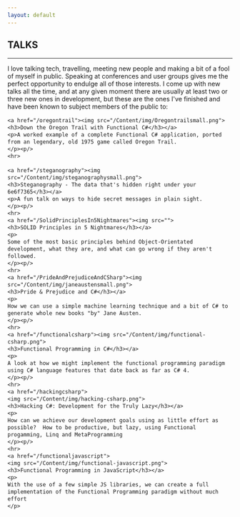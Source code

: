 ```yaml
---
layout: default
---
```


<div class="pagepanel down_arrow white">
  <div class="center">
    <h2>TALKS</h2>
    <hr>
    <p>
	I love talking tech, travelling, meeting new people and making a bit of a fool of myself in public.  Speaking at conferences and user groups gives me the perfect opportunity to endulge all of those interests.  I come up with new talks all the time, and at any given moment there are usually at least two or three new ones in development, but these are the ones I've finished and have been known to subject members of the public to:
	</p>

	<a href="/oregontrail"><img src="/Content/img/Oregontrailsmall.png">
	<h3>Down the Oregon Trail with Functional C#</h3></a>
	<p>A worked example of a complete Functional C# application, ported from an legendary, old 1975 game called Oregon Trail.
	</p><p/>
	<hr>

	<a href="/steganography"><img src="/Content/img/steganographysmall.png">
	<h3>Steganography - The data that's hidden right under your 6e6f7365</h3></a>
	<p>A fun talk on ways to hide secret messages in plain sight.
	</p><p/>
	<hr>
	<a href="/SolidPrinciplesIn5Nightmares"><img src="">
	<h3>SOLID Principles in 5 Nightmares</h3></a>
	<p>
	Some of the most basic principles behind Object-Orientated development, what they are, and what can go wrong if they aren't followed.
	</p><p/>
	<hr>
	<a href="/PrideAndPrejudiceAndCSharp"><img src="/Content/img/janeaustensmall.png">
	<h3>Pride & Prejudice and C#</h3></a>
	<p>
	How we can use a simple machine learning technique and a bit of C# to generate whole new books "by" Jane Austen.  
	</p><p/>
	<hr>
	<a href="/functionalcsharp"><img src="/Content/img/functional-csharp.png">
	<h3>Functional Programming in C#</h3></a>
	<p>
	A look at how we might implement the functional programming paradigm using C# language features that date back as far as C# 4.  
	</p><p/>
	<hr>
	<a href="/hackingcsharp">
	<img src="/Content/img/hacking-csharp.png">
	<h3>Hacking C#: Development for the Truly Lazy</h3></a>
	<p>
	How can we achieve our development goals using as little effort as possible?  How to be productive, but lazy, using Functional progamming, Linq and MetaProgramming
	</p><p/>
	<hr>
	<a href="/functionaljavascript">
	<img src="/Content/img/functional-javascript.png">
	<h3>Functional Programming in JavaScript</h3></a>
	<p>
	With the use of a few simple JS libraries, we can create a full implementation of the Functional Programming paradigm without much effort
	</p>
  </div>
</div>
